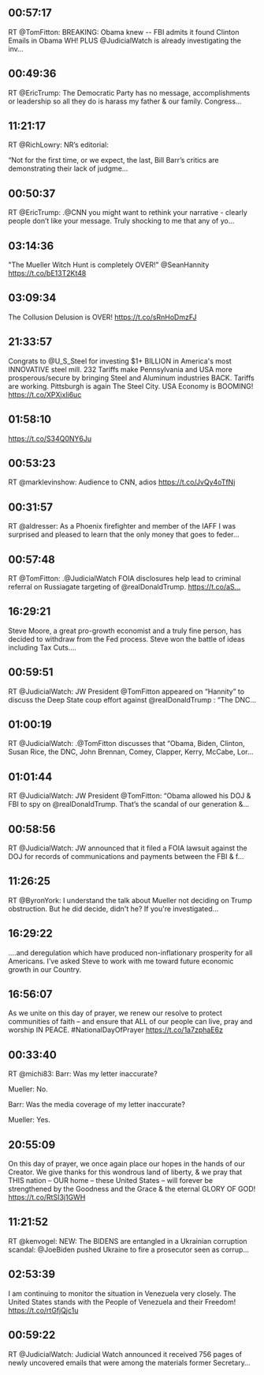 ## 00:57:17
RT @TomFitton: BREAKING: Obama knew -- FBI admits it found Clinton Emails in Obama WH! PLUS @JudicialWatch is already investigating the inv…
## 00:49:36
RT @EricTrump: The Democratic Party has no message, accomplishments or leadership so all they do is harass my father &amp; our family. Congress…
## 11:21:17
RT @RichLowry: NR’s editorial:

“Not for the first time, or we expect, the last, Bill Barr’s critics are demonstrating their lack of judgme…
## 00:50:37
RT @EricTrump: .@CNN you might want to rethink your narrative - clearly people don’t like your message. Truly shocking to me that any of yo…
## 03:14:36
"The Mueller Witch Hunt is completely OVER!" @SeanHannity https://t.co/bE13T2Kt48
## 03:09:34
The Collusion Delusion is OVER! https://t.co/sRnHoDmzFJ
## 21:33:57
Congrats to @U_S_Steel for investing $1+ BILLION in America's most INNOVATIVE steel mill. 232 Tariffs make Pennsylvania and USA more prosperous/secure by bringing Steel and Aluminum industries BACK. Tariffs are working. Pittsburgh is again The Steel City. USA Economy is BOOMING! https://t.co/XPXjxli6uc
## 01:58:10
https://t.co/S34Q0NY6Ju
## 00:53:23
RT @marklevinshow: Audience to CNN, adios
https://t.co/JvQy4oTfNj
## 00:31:57
RT @aldresser: As a Phoenix firefighter  and member of the IAFF I was surprised and pleased to learn that the only money that goes to feder…
## 00:57:48
RT @TomFitton: .@JudicialWatch FOIA disclosures help lead to criminal referral on Russiagate targeting of @realDonaldTrump. https://t.co/aS…
## 16:29:21
Steve Moore, a great pro-growth economist and a truly fine person, has decided to withdraw from the Fed process. Steve won the battle of ideas including Tax Cuts....
## 00:59:51
RT @JudicialWatch: JW President @TomFitton appeared on “Hannity” to discuss the Deep State coup effort against @realDonaldTrump : “The DNC…
## 01:00:19
RT @JudicialWatch: .@TomFitton discusses that “Obama, Biden, Clinton, Susan Rice, the DNC, John Brennan, Comey, Clapper, Kerry, McCabe, Lor…
## 01:01:44
RT @JudicialWatch: JW President @TomFitton: “Obama allowed his DOJ &amp; FBI to spy on @realDonaldTrump. That’s the scandal of our generation &amp;…
## 00:58:56
RT @JudicialWatch: JW announced that it filed a FOIA lawsuit against the DOJ for records of communications and payments between the FBI &amp; f…
## 11:26:25
RT @ByronYork: I understand the talk about Mueller not deciding on Trump obstruction. But he did decide, didn't he? If you're investigated…
## 16:29:22
....and deregulation which have produced non-inflationary prosperity for all Americans. I’ve asked Steve to work with me toward future economic growth in our Country.
## 16:56:07
As we unite on this day of prayer, we renew our resolve to protect communities of faith – and ensure that ALL of our people can live, pray and worship IN PEACE. #NationalDayOfPrayer https://t.co/1a7zphaE6z
## 00:33:40
RT @michi83: Barr: Was my letter inaccurate?

Mueller: No.

Barr: Was the media coverage of my letter inaccurate?

Mueller: Yes.
## 20:55:09
On this day of prayer, we once again place our hopes in the hands of our Creator. We give thanks for this wondrous land of liberty, &amp; we pray that THIS nation – OUR home – these United States – will forever be strengthened by the Goodness and the Grace &amp; the eternal GLORY OF GOD! https://t.co/RtSI3j1GWH
## 11:21:52
RT @kenvogel: NEW: The BIDENS are entangled in a Ukrainian corruption scandal:
@JoeBiden pushed Ukraine to fire a prosecutor seen as corrup…
## 02:53:39
I am continuing to monitor the situation in Venezuela very closely. The United States stands with the People of Venezuela and their Freedom! https://t.co/rtGfjQjc1u
## 00:59:22
RT @JudicialWatch: Judicial Watch announced it received 756 pages of newly uncovered emails that were among the materials former Secretary…

